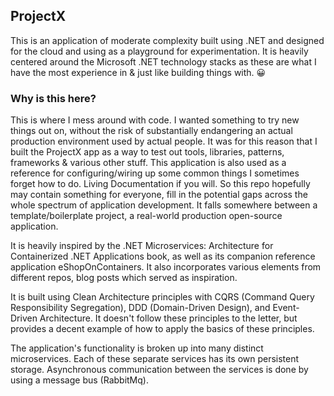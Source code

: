 ## ProjectX <br/>


This is an application of moderate complexity built using .NET and designed for the cloud and using as a playground for experimentation. It is heavily centered around the Microsoft .NET technology stacks as these are what I have the most experience in & just like building things with. 😀

### Why is this here? 

This is where I mess around with code. I wanted something to try new things out on, without the risk of substantially endangering an actual production environment used by actual people. It was for this reason that I built the ProjectX app as a way to test out tools, libraries, patterns, frameworks & various other stuff. This application is also used as a reference for configuring/wiring up some common things I sometimes forget how to do. Living Documentation if you will. So this repo hopefully may contain something for everyone, fill in the potential gaps across the whole spectrum of application development. It falls somewhere between a template/boilerplate project, a real-world production open-source application. <br/>


 It is heavily inspired by the .NET Microservices: Architecture for Containerized .NET Applications book, as well as its companion reference application eShopOnContainers. It also incorporates various elements from different repos, blog posts which served as inspiration. <br/>


It is built using Clean Architecture principles with CQRS (Command Query Responsibility Segregation), DDD (Domain-Driven Design), and Event-Driven Architecture. It doesn't follow these principles to the letter, but provides a decent example of how to apply the basics of these principles. <br/>


The application's functionality is broken up into many distinct microservices. Each of these separate services has its own persistent storage. Asynchronous communication between the services is done by using a message bus (RabbitMq).
